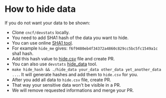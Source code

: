 # How to hide data

If you do not want your data to be shown:

- Clone `cncf/devstats` locally.
- You need to add SHA1 hash of the data you want to hide.
- You can use online [SHA1 tool](http://www.sha1-online.com).
- For example `hide_me` gives: `f6f9480eb4f34372a4860c829cc5bc5fc1549a1c` sha1 hash.
- Add this hash value to [hide.csv](https://github.com/cncf/devstats/blob/master/hide/hide.csv) file and create PR.
- You can also use `devstats` [hide_data](https://github.com/cncf/devstats/blob/master/cmd/hide_data/hide_data.go) tool.
- `make hide_hash && ./hide_data your_data other_data yet_another_data ...`. It will generate hashes and add them to `hide.csv` for you.
- After you add all data to `hide.csv` file, create PR.
- That way your sensitive data won't be visible in a PR.
- We will remove requested informations and merge your PR.
